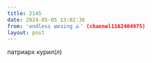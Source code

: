 ```yaml
---
title: 2145
date: 2024-05-05 13:02:36
from: 'endless шизing ⍼' (channel1162404975)
layout: post
---
```


патриарх курил(л)
